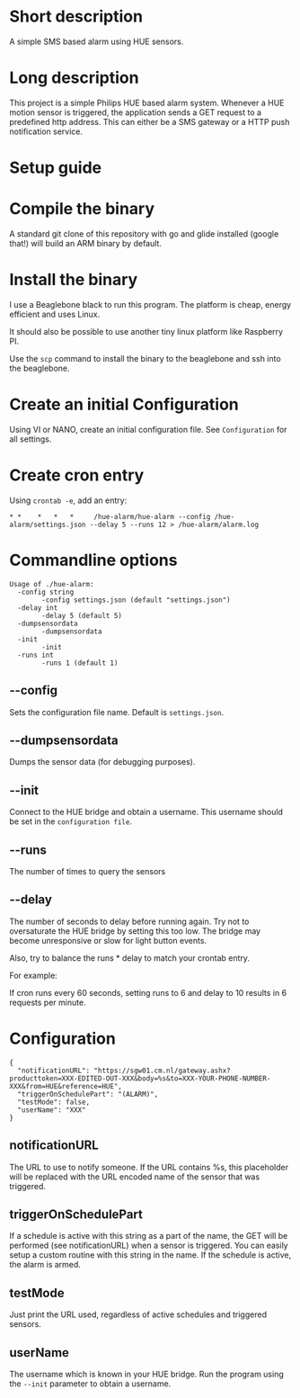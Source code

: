 # Short description
A simple SMS based alarm using HUE sensors.

# Long description
This project is a simple Philips HUE based alarm system. Whenever a HUE motion sensor is triggered, the application sends a GET request to a predefined 
http address. This can either be a SMS gateway or a HTTP push notification service.

# Setup guide

# Compile the binary

A standard git clone of this repository with go and glide installed (google that!) will build an ARM binary by default.

# Install the binary

I use a Beaglebone black to run this program. The platform is cheap, energy efficient and uses Linux.

It should also be possible to use another tiny linux platform like Raspberry PI.

Use the `scp` command to install the binary to the beaglebone and ssh into the beaglebone.

# Create an initial Configuration

Using VI or NANO, create an initial configuration file. See `Configuration` for all settings.

# Create cron entry

Using `crontab -e`, add an entry:

```
* *    *   *   *     /hue-alarm/hue-alarm --config /hue-alarm/settings.json --delay 5 --runs 12 > /hue-alarm/alarm.log
```

# Commandline options

```
Usage of ./hue-alarm:
  -config string
    	-config settings.json (default "settings.json")
  -delay int
    	-delay 5 (default 5)
  -dumpsensordata
    	-dumpsensordata
  -init
    	-init
  -runs int
    	-runs 1 (default 1)
```

## --config

Sets the configuration file name. Default is `settings.json`.

## --dumpsensordata

Dumps the sensor data (for debugging purposes).

## --init

Connect to the HUE bridge and obtain a username. This username should be set in the `configuration file`.

## --runs

The number of times to query the sensors

## --delay

The number of seconds to delay before running again. Try not to oversaturate the HUE bridge by setting this too low. The bridge may become unresponsive or 
slow for light button events. 

Also, try to balance the runs * delay to match your crontab entry.

For example: 

If cron runs every 60 seconds, setting runs to 6 and delay to 10 results in 6 requests per minute.


# Configuration
```
{
  "notificationURL": "https://sgw01.cm.nl/gateway.ashx?producttoken=XXX-EDITED-OUT-XXX&body=%s&to=XXX-YOUR-PHONE-NUMBER-XXX&from=HUE&reference=HUE",
  "triggerOnSchedulePart": "(ALARM)",
  "testMode": false,
  "userName": "XXX"
}
```

## notificationURL

The URL to use to notify someone. If the URL contains %s, this placeholder will be replaced with the URL encoded name of the sensor that was triggered.

## triggerOnSchedulePart

If a schedule is active with this string as a part of the name, the GET will be performed (see notificationURL) when a sensor is triggered. You can 
easily setup a custom routine with this string in the name. If the schedule is active, the alarm is armed.

## testMode

Just print the URL used, regardless of active schedules and triggered sensors. 

## userName

The username which is known in your HUE bridge. Run the program using the `--init` parameter to obtain a username.

